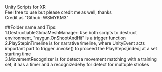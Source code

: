 Unity Scripts for XR  
Feel free to use but please credit me as well, thanks  
Credit as "Github: WSMYKM3"  

##Folder name and Tips:  
1.DestructiableGlobaMeshManager:  Use both scripts to destruct environment, "raygun.OnShootAndHit" is a trigger function  
2.PlayStepinTimeline is for narrative timeline, where UnityEvent acts important part to trigger .invoke() to proceed the PlaySteps[index] at a set starting time  
3.MovementRecognizer is for detect a movement matching with a training set, it has a timer and a recognizedelay for detect for multuple strokes

